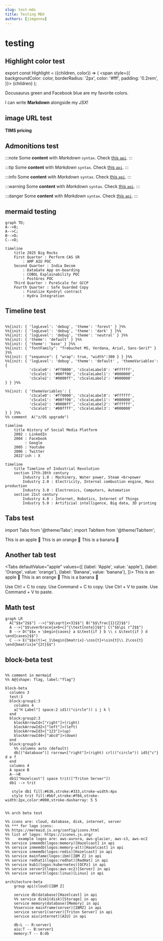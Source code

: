 ```yaml
---
slug: test-mdx
title: Testing MDX
authors: [jimgenna]
---
```


<!-- truncate -->

# testing 


## Highlight color test

<!-- Highlight coloring example: -->
<!-- worked -->
export const Highlight = ({children, color}) => (
    <span
       style={{
		      backgroundColor: color,
		      borderRadius: '2px',
		      color: '#fff',
		      padding: '0.2rem',
		    }}>
        {children}
  </span>
);

<Highlight color="#25c2a0">Docusaurus green</Highlight> and <Highlight color="#1877F2">Facebook blue</Highlight> are my favorite colors.
		
I can write **Markdown** alongside my _JSX_!

<!-- another Highlight coloring example: 

<span style={{backgroundColor: 'red'}}>Red</span>
<span style={{backgroundColor: 'blue', color: 'white'}}>Blue</span>
<span style={{backgroundColor: 'green'}}>Green</span>
<span style={{backgroundColor: 'yellow', color: 'red'}}>Yellow</span>

<!-- ****** -->

## image URL test

<!-- ** ![image](https://thesquare.americanexpress.com/api/users/userphotobyid?userId=42375) ** --> 

#### TIMS pricing 
<!-- ** ![image](https://thesquare.americanexpress.com/media/32977660/2024-tims-pricing.jpg?width=724&height=510) -->
<!-- ****** -->

## Admonitions test

<!-- Admonitions testing -->
<!-- worked -->
:::note
    Some **content** with _Markdown_ `syntax`. Check [this `api`](#).
:::

:::tip
    Some **content** with _Markdown_ `syntax`. Check [this `api`](#).
:::

:::info
    Some **content** with _Markdown_ `syntax`. Check [this `api`](#).
:::

:::warning
    Some **content** with _Markdown_ `syntax`. Check [this `api`](#).
:::

:::danger
    Some **content** with _Markdown_ `syntax`. Check [this `api`](#).
:::

<!-- ****** -->

## mermaid testing

<!-- worked -->
```mermaid
graph TD;
A-->B;
A-->C;
B-->D;
C-->D;
``` 

```mermaid
timeline
    title 2025 Big Rocks
    First Quarter : Perform CAS SR
        : AMP AIU POC
    Second Quarter : India Decom
        : DataGate App on-boarding
        : COBOL Explainability POC 
        : PostGres POC
    Third Quarter : PureScale for GCCP
    Fourth Quarter : Safe Guarded Copy
        : Finalize Kyndryl contract
        : Hydra Integration
```

<!-- worked -->
## Timeline test
```mermaid

%%{init: { 'logLevel': 'debug', 'theme': 'forest' } }%%
%%{init: { 'logLevel': 'debug', 'theme': 'dark' } }%%
%%{init: { 'logLevel': 'debug', 'theme': 'neutral' } }%%
%%{init: { 'theme': 'default' } }%%
%%{init: { 'theme': 'base' } }%%
%%{init: { "fontFamily": "Trebuchet MS, Verdana, Arial, Sans-Serif" } }%%
%%{init: { "sequence": { "wrap": true, "width":300 } } }%%
%%{init: { 'logLevel': 'debug', 'theme': 'default' , 'themeVariables': {
           'cScale0': '#ff0000', 'cScaleLabel0': '#ffffff',
           'cScale1': '#00ff00', 'cScaleLabel1': '#000000',
           'cScale2': '#0000ff', 'cScaleLabel2': '#000000'
} } }%%

%%{init: { 'themeVariables': {
           'cScale0': '#ff0000', 'cScaleLabel0': '#ffffff',
           'cScale1': '#00ff00', 'cScaleLabel1': '#000000',
           'cScale2': '#0000ff', 'cScaleLabel2': '#ffffff',
           'cScale3': '#00ffff', 'cScaleLabel3': '#000000'
} } }%%
%% comment  A("z/OS upgrade")

timeline
    title History of Social Media Platform
    2002 : LinkedIn
    2004 : Facebook
         : Google         
    2005 : Youtube
    2006 : Twitter
    2022'ish : X
```

```mermaid
timeline
    title Timeline of Industrial Revolution
    section 17th-20th century
        Industry 1.0 : Machinery, Water power, Steam <br>power
        Industry 2.0 : Electricity, Internal combustion engine, Mass production
        Industry 3.0 : Electronics, Computers, Automation
    section 21st century
        Industry 4.0 : Internet, Robotics, Internet of Things
        Industry 5.0 : Artificial intelligence, Big data, 3D printing
```
<!-- ****** -->


<!-- tab testing -->
<!-- worked -->
## Tabs test

import Tabs from '@theme/Tabs';
import TabItem from '@theme/TabItem';

<Tabs>
    <TabItem value="apple" label="Apple" default>
        This is an apple 🍎
    </TabItem>
    <TabItem value="orange" label="Orange">
        This is an orange 🍊
    </TabItem>
    <TabItem value="banana" label="Banana">
        This is a banana 🍌
    </TabItem>
</Tabs>

## Another tab test 

<Tabs
     defaultValue="apple"
     values={[
	    {label: 'Apple', value: 'apple'},
	    {label: 'Orange', value: 'orange'},
	    {label: 'Banana', value: 'banana'},
    ]}>
     <TabItem value="apple">This is an apple 🍎</TabItem>
     <TabItem value="orange">This is an orange 🍊</TabItem>
     <TabItem value="banana">This is a banana 🍌</TabItem>
</Tabs>

<Tabs groupId="operating-systems">
  <TabItem value="win" label="Windows">Use Ctrl + C to copy.</TabItem>
  <TabItem value="mac" label="macOS">Use Command + C to copy.</TabItem>
</Tabs>

<Tabs groupId="operating-systems">
  <TabItem value="win" label="Windows">Use Ctrl + V to paste.</TabItem>
  <TabItem value="mac" label="macOS">Use Command + V to paste.</TabItem>
</Tabs>

<!-- ****** -->

<!-- math testing -->
## Math test 

```mermaid
graph LR
  A["$$x^2$$"] -->|"$$\sqrt{x+3}$$"| B("$$\frac{1}{2}$$")
  A -->|"$$\overbrace{a+b+c}^{\text{note}}$$"| C("$$\pi r^2$$")
  B --> D("$$x = \begin{cases} a &\text{if } b \\ c &\text{if } d \end{cases}$$")
  C --> E("$$x(t)=c_1\begin{bmatrix}-\cos{t}+\sin{t}\\ 2\cos{t} \end{bmatrix}e^{2t}$$")

```

<!-- block-beta testing 
https://mermaid.js.org/syntax/block.html
-->
## block-beta test 
```mermaid

%% comment in mermaid 
%% A@{shape: flag, label:"flag"}

block-beta
  columns 3
  test:3
  block:group1:3
    columns 4
    a["H Label"] space:2 id1(("circle")) i j k l
  end
  block:group2:3
    blockArrowId<["right"]>(right)
    blockArrowId2<["left"]>(left)
    blockArrowId3<["123"]>(up)
    blockArrowId4<["abcd"]>(down)
  end
  block:group3:4
    %% columns auto (default)
    db[("database")] rarrow<["right"]>(right) crl(("circle")) id5{"c"} d e f    
  end
  columns 4
  A space B
  A-->B
  db1["Hazelcast"] space trit(["Triton Server"])
  db1 --> trit
  
   style db1 fill:#636,stroke:#333,stroke-width:4px
   style trit fill:#bbf,stroke:#f66,stroke-width:2px,color:#000,stroke-dasharray: 5 5
```

<!-- other options
id1[("database")] id2(("circle")) id3("box") id4(["block"]) id5>"asymmetric"] id6["P details"] id7{"rhombus"} id8[["double box"]]
blockArrowId5<["right"]>(right)
blockArrowId5<["left"]>(left)
---->

```mermaid 

%% arch beta test 

%% icons are: cloud, database, disk, internet, server 
%% *** for logo icons:
%% https://mermaid.js.org/config/icons.html
%% list of logos: https://icones.js.org/
%%    example logos are: aws-aurora, aws-glacier, aws-s3, aws-ec2 
%% service inmemdb(logos:memory)[Hazelcast] in api
%% service inmemdb(logos:memory-alt)[Hazelcast] in api
%% service inmemdb(logos:redis)[Hazelcast] in api
%% service mainfame(logos:ibm)[IBM Z] in api
%% service redhat1(logos:redhat)[RedHat] in api
%% service kub1(logos:kubernetes)[OCPz] in api
%% service server2(logos:aws-ec2)[Server] in api
%% service server3(logos:linux)[Linux] in api

architecture-beta
    group api(cloud)[IBM Z]

    service db(database)[Hazelcast] in api    
    %% service disk1(disk)[Storage] in api
    service memory(database)[Memory] in api
    %%service mainframe(server)[IBMZ] in api
    service server1(server)[Triton Server] in api
    service aiu(internet)[AIU] in api 
    
    db:L -- R:server1
    aiu:T -- B:server1
    memory:T -- B:db
```


<!-- didn't work --

## Math equation

import remarkMath from 'remark-math';
import rehypeKatex from 'rehype-katex';
export default {
  presets: [
    [
      '@docusaurus/preset-classic',
      {
        docs: {
          path: 'docs',
          remarkPlugins: [remarkMath],
          rehypePlugins: [rehypeKatex],
        },
      },
    ],
  ],
};

$$
I = \int_0^{2\pi} \sin(x)\,dx
$$


<!-- ****** -->

<!-- ****** -->
